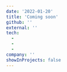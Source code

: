 ```yaml
---
date: '2022-01-20'
title: 'Coming soon'
github: ''
external: ''
tech:
  - 
  - 
  - 
company: ''
showInProjects: false
---
```


